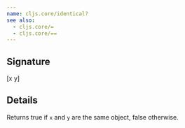 ```yaml
---
name: cljs.core/identical?
see also:
  - cljs.core/=
  - cljs.core/==
---
```


## Signature
[x y]


## Details

Returns true if `x` and `y` are the same object, false otherwise.
